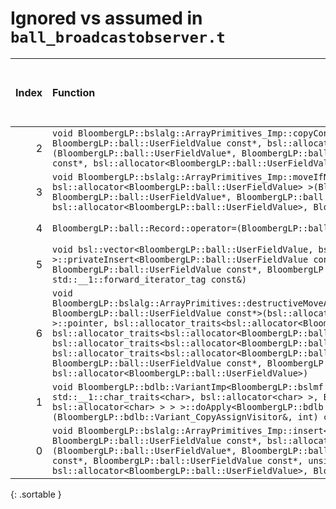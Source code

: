 # Ignored vs assumed in `ball_broadcastobserver.t`

<script src="../sorttable.js"></script>
|   Index | Function                                                                                                                                                                                                                                                                                                                                                                                                                                                                                                                                                                                                                                                                                                                                                      |   Difference in number of lines |   Function size difference in bytes | Disassembly                                                             |   Number of lines in assumed build | Number of bytes in assumed build   |   Number of lines in ignored build | Number of bytes in ignored build   |
|--------:|:--------------------------------------------------------------------------------------------------------------------------------------------------------------------------------------------------------------------------------------------------------------------------------------------------------------------------------------------------------------------------------------------------------------------------------------------------------------------------------------------------------------------------------------------------------------------------------------------------------------------------------------------------------------------------------------------------------------------------------------------------------------|--------------------------------:|------------------------------------:|:------------------------------------------------------------------------|-----------------------------------:|:-----------------------------------|-----------------------------------:|:-----------------------------------|
|       2 | `void BloombergLP::bslalg::ArrayPrimitives_Imp::copyConstruct<BloombergLP::ball::UserFieldValue, BloombergLP::ball::UserFieldValue const*, bsl::allocator<BloombergLP::ball::UserFieldValue> >(BloombergLP::ball::UserFieldValue*, BloombergLP::ball::UserFieldValue const*, BloombergLP::ball::UserFieldValue const*, bsl::allocator<BloombergLP::ball::UserFieldValue>, BloombergLP::bslmf::MetaInt<0>*)`                                                                                                                                                                                                                                                                                                                                                   |                             -26 |                                 -80 | [Assumed](2.assume.s.txt), [Ignored](2.none.s.txt), [Diff](2.diff.html) |                                224 | 4,302,464                          |                                304 | 4,302,928                          |
|       3 | `void BloombergLP::bslalg::ArrayPrimitives_Imp::moveIfNoexcept<BloombergLP::ball::UserFieldValue, bsl::allocator<BloombergLP::ball::UserFieldValue> >(BloombergLP::ball::UserFieldValue*, BloombergLP::ball::UserFieldValue*, BloombergLP::ball::UserFieldValue*, bsl::allocator<BloombergLP::ball::UserFieldValue>, BloombergLP::bslmf::MetaInt<0>*)`                                                                                                                                                                                                                                                                                                                                                                                                        |                             -26 |                                 -80 | [Assumed](3.assume.s.txt), [Ignored](3.none.s.txt), [Diff](3.diff.html) |                                224 | 4,302,688                          |                                304 | 4,303,232                          |
|       4 | `BloombergLP::ball::Record::operator=(BloombergLP::ball::Record const&)`                                                                                                                                                                                                                                                                                                                                                                                                                                                                                                                                                                                                                                                                                      |                             -34 |                                -128 | [Assumed](4.assume.s.txt), [Ignored](4.none.s.txt), [Diff](4.diff.html) |                                320 | 4,300,256                          |                                448 | 4,300,304                          |
|       5 | `void bsl::vector<BloombergLP::ball::UserFieldValue, bsl::allocator<BloombergLP::ball::UserFieldValue> >::privateInsert<BloombergLP::ball::UserFieldValue const*>(BloombergLP::ball::UserFieldValue const*, BloombergLP::ball::UserFieldValue const*, BloombergLP::ball::UserFieldValue const*, std::__1::forward_iterator_tag const&)`                                                                                                                                                                                                                                                                                                                                                                                                                       |                             -48 |                                -160 | [Assumed](5.assume.s.txt), [Ignored](5.none.s.txt), [Diff](5.diff.html) |                                512 | 4,301,632                          |                                672 | 4,301,728                          |
|       6 | `void BloombergLP::bslalg::ArrayPrimitives::destructiveMoveAndInsert<bsl::allocator<BloombergLP::ball::UserFieldValue>, BloombergLP::ball::UserFieldValue const*>(bsl::allocator_traits<bsl::allocator<BloombergLP::ball::UserFieldValue> >::pointer, bsl::allocator_traits<bsl::allocator<BloombergLP::ball::UserFieldValue> >::pointer*, bsl::allocator_traits<bsl::allocator<BloombergLP::ball::UserFieldValue> >::pointer, bsl::allocator_traits<bsl::allocator<BloombergLP::ball::UserFieldValue> >::pointer, bsl::allocator_traits<bsl::allocator<BloombergLP::ball::UserFieldValue> >::pointer, BloombergLP::ball::UserFieldValue const*, BloombergLP::ball::UserFieldValue const*, unsigned long, bsl::allocator<BloombergLP::ball::UserFieldValue>)` |                             -70 |                                -208 | [Assumed](6.assume.s.txt), [Ignored](6.none.s.txt), [Diff](6.diff.html) |                                320 | 4,302,144                          |                                528 | 4,302,400                          |
|       1 | `void BloombergLP::bdlb::VariantImp<BloombergLP::bslmf::TypeList<long long, double, bsl::basic_string<char, std::__1::char_traits<char>, bsl::allocator<char> >, BloombergLP::bdlt::DatetimeTz, bsl::vector<char, bsl::allocator<char> > > >::doApply<BloombergLP::bdlb::Variant_CopyAssignVisitor&>(BloombergLP::bdlb::Variant_CopyAssignVisitor&, int) const`                                                                                                                                                                                                                                                                                                                                                                                               |                               1 |                                   0 | [Assumed](1.assume.s.txt), [Ignored](1.none.s.txt), [Diff](1.diff.html) |                                288 | 4,300,912                          |                                288 | 4,301,008                          |
|       0 | `void BloombergLP::bslalg::ArrayPrimitives_Imp::insert<BloombergLP::ball::UserFieldValue, BloombergLP::ball::UserFieldValue const*, bsl::allocator<BloombergLP::ball::UserFieldValue> >(BloombergLP::ball::UserFieldValue*, BloombergLP::ball::UserFieldValue*, BloombergLP::ball::UserFieldValue const*, BloombergLP::ball::UserFieldValue const*, unsigned long, bsl::allocator<BloombergLP::ball::UserFieldValue>, BloombergLP::bslmf::MetaInt<0>*)`                                                                                                                                                                                                                                                                                                       |                              29 |                                 128 | [Assumed](0.assume.s.txt), [Ignored](0.none.s.txt), [Diff](0.diff.html) |                                816 | 4,302,912                          |                                688 | 4,303,536                          |
{: .sortable }

